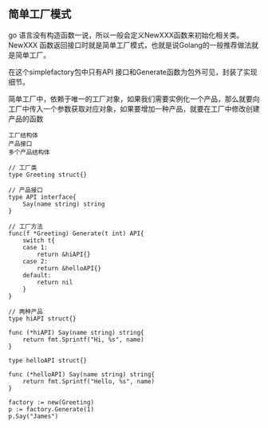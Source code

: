 ## 简单工厂模式

go 语言没有构造函数一说，所以一般会定义NewXXX函数来初始化相关类。 NewXXX 函数返回接口时就是简单工厂模式，也就是说Golang的一般推荐做法就是简单工厂。

在这个simplefactory包中只有API 接口和Generate函数为包外可见，封装了实现细节。

简单工厂中，依赖于唯一的工厂对象，如果我们需要实例化一个产品，那么就要向工厂中传入一个参数获取对应对象，如果要增加一种产品，就要在工厂中修改创建产品的函数

    工厂结构体
    产品接口
    多个产品结构体

```golang
// 工厂类
type Greeting struct{}

// 产品接口
type API interface{
    Say(name string) string
}

// 工厂方法
func(f *Greeting) Generate(t int) API{
    switch t{
    case 1:
        return &hiAPI{}
    case 2:
        return &helloAPI{}
    default:
        return nil
    }
}

// 两种产品
type hiAPI struct{}

func (*hiAPI) Say(name string) string{
    return fmt.Sprintf("Hi, %s", name)
}

type helloAPI struct{}

func (*helloAPI) Say(name string) string{
    return fmt.Sprintf("Hello, %s", name)
}

factory := new(Greeting)
p := factory.Generate(1)
p.Say("James")
```